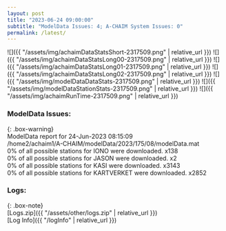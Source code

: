 ```yaml
---
layout: post
title: "2023-06-24 09:00:00"
subtitle: "ModelData Issues: 4; A-CHAIM System Issues: 0"
permalink: /latest/
---
```


![]({{ "/assets/img/achaimDataStatsShort-2317509.png" | relative_url }})
![]({{ "/assets/img/achaimDataStatsLong00-2317509.png" | relative_url }})
![]({{ "/assets/img/achaimDataStatsLong01-2317509.png" | relative_url }})
![]({{ "/assets/img/achaimDataStatsLong02-2317509.png" | relative_url }})
![]({{ "/assets/img/modelDataDataStats-2317509.png" | relative_url }})
![]({{ "/assets/img/modelDataStationStats-2317509.png" | relative_url }})
![]({{ "/assets/img/achaimRunTime-2317509.png" | relative_url }})


### ModelData Issues:  
  
{: .box-warning}  
 ModelData report for 24-Jun-2023 08:15:09   
 /home2/achaim1/A-CHAIM/modelData/2023/175/08/modelData.mat   
 0% of all possible stations for IONO were downloaded. x138   
 0% of all possible stations for JASON were downloaded. x2   
 0% of all possible stations for KASI were downloaded. x3143   
 0% of all possible stations for KARTVERKET were downloaded. x2852   
  


### Logs:  
  
{: .box-note}  
[Logs.zip]({{ "/assets/other/logs.zip" | relative_url }})  
[Log Info]({{ "/logInfo" | relative_url }})  
